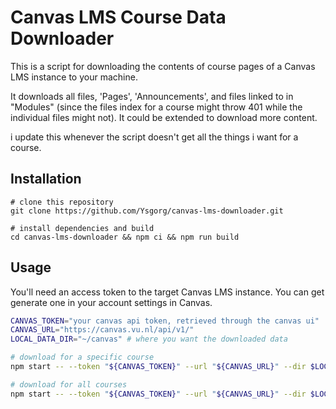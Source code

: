 # Canvas LMS Course Data Downloader

This is a script for downloading the contents of course pages of a Canvas LMS instance to your machine.

It downloads all files, 'Pages', 'Announcements', and files linked to in "Modules" (since the files index for a course might throw 401 while the individual files might not).
It could be extended to download more content.

i update this whenever the script doesn't get all the things i want for a course. 

## Installation

```
# clone this repository
git clone https://github.com/Ysgorg/canvas-lms-downloader.git

# install dependencies and build
cd canvas-lms-downloader && npm ci && npm run build
```

## Usage

You'll need an access token to the target Canvas LMS instance.
You can get generate one in your account settings in Canvas.

```bash
CANVAS_TOKEN="your canvas api token, retrieved through the canvas ui"
CANVAS_URL="https://canvas.vu.nl/api/v1/"
LOCAL_DATA_DIR="~/canvas" # where you want the downloaded data

# download for a specific course
npm start -- --token "${CANVAS_TOKEN}" --url "${CANVAS_URL}" --dir $LOCAL_DATA_DIR --course "Software Testing"

# download for all courses
npm start -- --token "${CANVAS_TOKEN}" --url "${CANVAS_URL}" --dir $LOCAL_DATA_DIR --all
```
